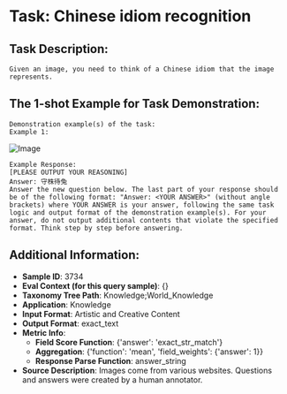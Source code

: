 # Task: Chinese idiom recognition

## Task Description:

```
Given an image, you need to think of a Chinese idiom that the image represents.
```

## The 1-shot Example for Task Demonstration:

```
Demonstration example(s) of the task:
Example 1:
```

![Image](1.png)

```
Example Response:
[PLEASE OUTPUT YOUR REASONING]
Answer: 守株待兔
Answer the new question below. The last part of your response should be of the following format: "Answer: <YOUR ANSWER>" (without angle brackets) where YOUR ANSWER is your answer, following the same task logic and output format of the demonstration example(s). For your answer, do not output additional contents that violate the specified format. Think step by step before answering.
```

## Additional Information:

- **Sample ID**: 3734
- **Eval Context (for this query sample)**: {}
- **Taxonomy Tree Path**: Knowledge;World_Knowledge
- **Application**: Knowledge
- **Input Format**: Artistic and Creative Content
- **Output Format**: exact_text
- **Metric Info**:
  - **Field Score Function**: {'answer': 'exact_str_match'}
  - **Aggregation**: {'function': 'mean', 'field_weights': {'answer': 1}}
  - **Response Parse Function**: answer_string
- **Source Description**: Images come from various websites. Questions and answers were created by a human annotator.
